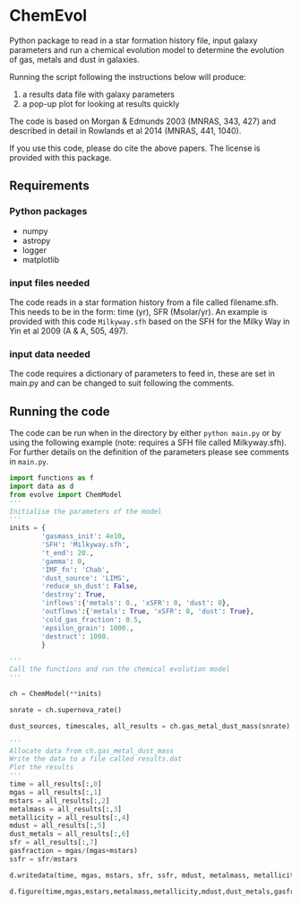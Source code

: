 # ChemEvol
Python package to read in a star formation history file, input galaxy parameters and run a chemical evolution model to determine the evolution of gas, metals and dust in galaxies.

Running the script following the instructions below will produce:

1. a results data file with galaxy parameters
1. a pop-up plot for looking at results quickly

The code is based on Morgan & Edmunds 2003 (MNRAS, 343, 427)
and described in detail in Rowlands et al 2014 (MNRAS, 441, 1040).

If you use this code, please do cite the above papers.  The license is provided with this package.

## Requirements

### Python packages
- numpy
- astropy
- logger
- matplotlib

### input files needed
The code reads in a star formation history from a file called filename.sfh.  This needs to be in the form: time (yr), SFR (Msolar/yr).    An example is provided with this code `Milkyway.sfh` based on the SFH for the Milky Way in Yin et al 2009 (A & A, 505, 497).

### input data needed
The code requires a dictionary of parameters to feed in, these are set in main.py and can be changed to suit following the comments.

## Running the code
The code can be run when in the directory by either  `python main.py` or by using the following example (note: requires a SFH file called Milkyway.sfh).  For further details on the definition of the parameters please see comments in `main.py`.

```python
import functions as f
import data as d
from evolve import ChemModel
'''
Initialise the parameters of the model
'''
inits = {
        'gasmass_init': 4e10,
        'SFH': 'Milkyway.sfh',
        't_end': 20.,
        'gamma': 0,
        'IMF_fn': 'Chab',
        'dust_source': 'LIMS',
        'reduce_sn_dust': False,
        'destroy': True,
        'inflows':{'metals': 0., 'xSFR': 0, 'dust': 0},
        'outflows':{'metals': True, 'xSFR': 0, 'dust': True},
        'cold_gas_fraction': 0.5,
        'epsilon_grain': 1000.,
        'destruct': 1000.
        }

'''
Call the functions and run the chemical evolution model
'''

ch = ChemModel(**inits)

snrate = ch.supernova_rate()

dust_sources, timescales, all_results = ch.gas_metal_dust_mass(snrate)

'''
Allocate data from ch.gas_metal_dust_mass
Write the data to a file called results.dat
Plot the results
'''
time = all_results[:,0]
mgas = all_results[:,1]
mstars = all_results[:,2]
metalmass = all_results[:,3]
metallicity = all_results[:,4]
mdust = all_results[:,5]
dust_metals = all_results[:,6]
sfr = all_results[:,7]
gasfraction = mgas/(mgas+mstars)
ssfr = sfr/mstars

d.writedata(time, mgas, mstars, sfr, ssfr, mdust, metalmass, metallicity, gasfraction)

d.figure(time,mgas,mstars,metalmass,metallicity,mdust,dust_metals,gasfraction,dust_sources,timescales)

```
